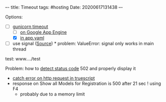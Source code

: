 –-
title: Timeout
tags: #hosting
Date: 20200617131438
–-

Options:
- [ ] [gunicorn timeout](https://docs.gunicorn.org/en/stable/settings.html#timeout)
    - [ ] [on Google App Engine](https://stackoverflow.com/questions/58477029/google-app-engine-gunicorn-worker-timeout-in-flask-app-when-loading-a-large-pick)
    - [x] [in app.yaml](https://stackoverflow.com/questions/10855197/gunicorn-worker-timeout-error?rq=1)
- [ ] use signal ([Source](https://www.jujens.eu/posts/en/2018/Jun/02/python-timeout-function/))
        * problem: ValueError: signal only works in main thread

test: www…./test

Problem: how to [detect status code](https://stackoverflow.com/questions/43683052/get-status-code-http-get-response-angular2) 502 and properly display it
* [catch error on http request in truescript](https://stackoverflow.com/questions/35326689/how-to-catch-exception-correctly-from-http-request)
* response on Show all Models for Registration  is 500 after 21 sec ! using F4
    * probably due to a memory limit
